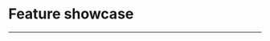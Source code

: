 <script setup>
import HexbinDemo10k from "@/components/HexbinDemo10k.vue"
import { watch } from "vue"

import { useData } from 'vitepress'
import { useTheme } from 'vuetify'
const { isDark } = useData()
const vuetifyTheme = useTheme()
watch(isDark, (isDark) => {
  vuetifyTheme.global.name.value = isDark ? 'dark': 'light'
}, { immediate: true })
</script>

# Feature showcase

---

<div class="d-flex flex-column" style="height: 100vh">
<ClientOnly>
<HexbinDemo10k />
</ClientOnly>
</div>